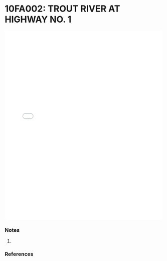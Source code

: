 # 10FA002: TROUT RIVER AT HIGHWAY NO. 1

<iframe src="/distribution_estimation/_static/stations/10FA002_fdc.html" width="100%" height="600" frameborder="0"></iframe>

### Notes
1. 

### References

